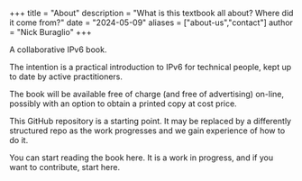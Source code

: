 +++ 
title = "About" 
description = "What is this textbook all about?  Where did it come from?" 
date = "2024-05-09"
aliases = ["about-us","contact"]
author = "Nick Buraglio" 
+++

A collaborative IPv6 book.

The intention is a practical introduction to IPv6 for technical people, kept up to date by active practitioners.

The book will be available free of charge (and free of advertising) on-line, possibly with an option to obtain a printed copy at cost price.

This GitHub repository is a starting point. It may be replaced by a differently structured repo as the work progresses and we gain experience of how to do it.

You can start reading the book here. It is a work in progress, and if you want to contribute, start here.



